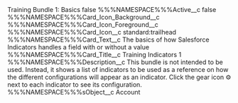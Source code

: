 <?xml version="1.0" encoding="UTF-8"?>
<CustomMetadata xmlns="http://soap.sforce.com/2006/04/metadata" xmlns:xsi="http://www.w3.org/2001/XMLSchema-instance" xmlns:xsd="http://www.w3.org/2001/XMLSchema">
    <label>Training Bundle 1: Basics</label>
    <protected>false</protected>
    <values>
        <field>%%%NAMESPACE%%%Active__c</field>
        <value xsi:type="xsd:boolean">false</value>
    </values>
    <values>
        <field>%%%NAMESPACE%%%Card_Icon_Background__c</field>
        <value xsi:nil="true"/>
    </values>
    <values>
        <field>%%%NAMESPACE%%%Card_Icon_Foreground__c</field>
        <value xsi:nil="true"/>
    </values>
    <values>
        <field>%%%NAMESPACE%%%Card_Icon__c</field>
        <value xsi:type="xsd:string">standard:trailhead</value>
    </values>
    <values>
        <field>%%%NAMESPACE%%%Card_Text__c</field>
        <value xsi:type="xsd:string">The basics of how Salesforce Indicators handles a field with or without a value</value>
    </values>
    <values>
        <field>%%%NAMESPACE%%%Card_Title__c</field>
        <value xsi:type="xsd:string">Training Indicators 1</value>
    </values>
    <values>
        <field>%%%NAMESPACE%%%Description__c</field>
        <value xsi:type="xsd:string">This bundle is not intended to be used.  Instead, it shows a list of indicators to be used as a reference on how the different configurations will appear as an indicator.  Click the gear icon ⚙ next to each indicator to see its configuration.</value>
    </values>
    <values>
        <field>%%%NAMESPACE%%%sObject__c</field>
        <value xsi:type="xsd:string">Account</value>
    </values>
</CustomMetadata>
